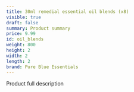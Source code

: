 ```yaml
---
title: 30ml remedial essential oil blends (x8)
visible: true
draft: false
summary: Product summary
price: 9.99
id: oil_blends
weight: 800
height: 2
width: 2
length: 2
brand: Pure Blue Essentials
---
```

Product full description
